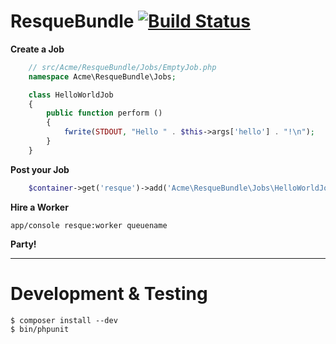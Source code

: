 # ResqueBundle [![Build Status](https://travis-ci.org/ShonM/ResqueBundle.png?branch=master)](https://travis-ci.org/ShonM/ResqueBundle)

**Create a Job**

```php
    // src/Acme/ResqueBundle/Jobs/EmptyJob.php
    namespace Acme\ResqueBundle\Jobs;

    class HelloWorldJob
    {
        public function perform ()
        {
            fwrite(STDOUT, "Hello " . $this->args['hello'] . "!\n");
        }
    }
```

**Post your Job**

```php
    $container->get('resque')->add('Acme\ResqueBundle\Jobs\HelloWorldJob', 'queuename', array('hello' => 'world'));
```

**Hire a Worker**

```app/console resque:worker queuename```

**Party!**

---

# Development & Testing

```
$ composer install --dev
$ bin/phpunit
```
